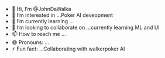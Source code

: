 - 👋 Hi, I’m @JohnDaWalka
- 👀 I’m interested in ...Poker AI deveopment 
- 🌱 I’m currently learning ...
- 💞️ I’m looking to collaborate on ...currently learning ML and UI 
- 📫 How to reach me ...
- 😄 Pronouns: ...
- ⚡ Fun fact: ...Collaborating with walkerpoker AI

<!---
JohnDaWalka/JohnDaWalka is a ✨ special ✨ repository because its `README.md` (this file) appears on your GitHub profile.
You can click the Preview link to take a look at your changes.
--->
